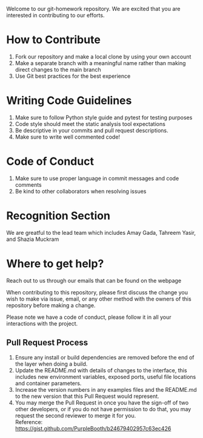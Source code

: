 Welcome to our git-homework repository. We are excited that you are interested in contributing to our efforts. 

# How to Contribute 
 1. Fork our repository and make a local clone by using your own account 
 2. Make a separate branch with a meaningful name rather than making direct changes to the main branch
 3. Use Git best practices for the best experience

# Writing Code Guidelines
 1. Make sure to follow Python style guide and pytest for testing purposes 
 2. Code style should meet the static analysis tool expectations
 3. Be descriptive in your commits and pull request descriptions.
 4. Make sure to write well commented code!

# Code of Conduct 
 1. Make sure to use proper language in commit messages and code comments 
 2. Be kind to other collaborators when resolving issues

# Recognition Section 
 We are greatful to the lead team which includes Amay Gada, Tahreem Yasir, and Shazia Muckram 

# Where to get help?
  Reach out to us through our emails that can be found on the webpage 

When contributing to this repository, please first discuss the change you wish to make via issue,
email, or any other method with the owners of this repository before making a change. 

Please note we have a code of conduct, please follow it in all your interactions with the project.

## Pull Request Process

1. Ensure any install or build dependencies are removed before the end of the layer when doing a 
   build.
2. Update the README.md with details of changes to the interface, this includes new environment 
   variables, exposed ports, useful file locations and container parameters.
3. Increase the version numbers in any examples files and the README.md to the new version that this
   Pull Request would represent.
4. You may merge the Pull Request in once you have the sign-off of two other developers, or if you 
   do not have permission to do that, you may request the second reviewer to merge it for you.  
Reference: https://gist.github.com/PurpleBooth/b24679402957c63ec426
